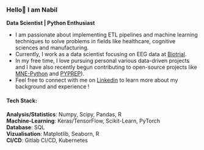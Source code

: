### Hello👋 I am Nabil

**Data Scientist | Python Enthusiast**

- I am passionate about implementing ETL pipelines and machine learning techniques to solve problems in fields like healthcare, cognitive sciences and manufacturing. 
- Currently, I work as a data scientist focusing on EEG data at [Biotrial](https://www.biotrial.com/).
- In my free time, I love pursuing personal various data-driven projects and I have also recently begun contributing to open-source projects like [MNE-Python](https://github.com/mne-tools/mne-python) and [PYPREP](https://github.com/sappelhoff/pyprep)).
- Feel free to connect with me on [Linkedin](https://www.linkedin.com/in/nabil-alibou/) to learn more about my background and experience !

#### Tech Stack:  
**Analysis/Statistics**: Numpy, Scipy, Pandas, R  
**Machine-Learning**: Keras/TensorFlow, Scikit-Learn, PyTorch  
**Database**: SQL  
**Vizualisation**: Matplotlib, Seaborn, R  
**CI/CD**: Gitlab CI/CD, Kubernetes 
